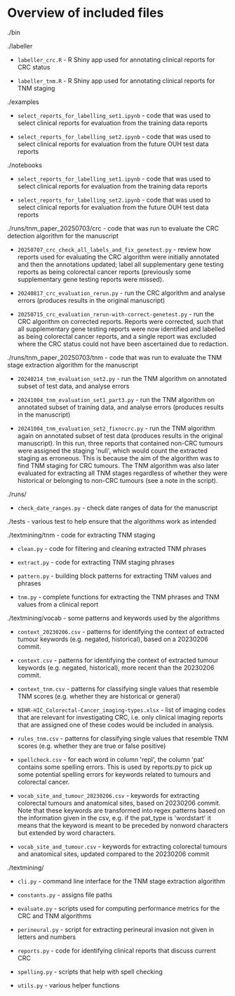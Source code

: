 # Overview of included files 


./bin


./labeller

* `labeller_crc.R` - R Shiny app used for annotating clinical reports for CRC status

* `labeller_tnm.R` - R Shiny app used for annotating clinical reports for TNM staging


./examples

* `select_reports_for_labelling_set1.ipynb` - code that was used to select clinical reports for evaluation from the training data reports

* `select_reports_for_labelling_set2.ipynb` - code that was used to select clinical reports for evaluation from the future OUH test data reports


./notebooks

* `select_reports_for_labelling_set1.ipynb` - code that was used to select clinical reports for evaluation from the training data reports

* `select_reports_for_labelling_set2.ipynb` - code that was used to select clinical reports for evaluation from the future OUH test data reports


./runs/tnm_paper_20250703/crc - code that was run to evaluate the CRC detection algorithm for the manuscript

* `20250707_crc_check_all_labels_and_fix_genetest.py` - review how reports used for evaluating the CRC algorithm were initially annotated and then the annotations updated; label all supplementary gene testing reports as being colorectal cancer reports (previously some supplementary gene testing reports were missed). 

* `20240817_crc_evaluation_rerun.py` - run the CRC algorithm and analyse errors (produces results in the original manuscript)

* `20250715_crc_evaluation_rerun-with-correct-genetest.py` - run the CRC algorithm on corrected reports. Reports were corrected, such that all supplementary gene testing reports were now identified and labelled as being colorectal cancer reports, and a single report was excluded where the CRC status could not have been ascertained due to redaction.


./runs/tnm_paper_20250703/tnm - code that was run to evaluate the TNM stage extraction algorithm for the manuscript

* `20240214_tnm_evaluation_set2.py` - run the TNM algorithm on annotated subset of test data, and analyse errors

* `20241004_tnm_evaluation_set1_part3.py` - run the TNM algorithm on annotated subset of training data, and analyse errors (produces results in the manuscript)

* `20241004_tnm_evaluation_set2_fixnocrc.py` - run the TNM algorithm again on annotated subset of test data (produces results in the original manuscript). In this run, three reports that contained non-CRC tumours were assigned the staging 'null', which would count the extracted staging as erroneous. This is because the aim of the algorithm was to find TNM staging for CRC tumours. The TNM algorithm was also later evaluated for extracting all TNM stages regardless of whether they were historical or belonging to non-CRC tumours (see a note in the script).


./runs/

* `check_date_ranges.py` - check date ranges of data for the manuscript


./tests - various test to help ensure that the algorithms work as intended


./textmining/tnm - code for extracting TNM staging

* `clean.py` - code for filtering and cleaning extracted TNM phrases

* `extract.py` - code for extracting TNM staging phrases

* `pattern.py` - building block patterns for extracting TNM values and phrases

* `tnm.py` - complete functions for extracting the TNM phrases and TNM values from a clinical report


./textmining/vocab - some patterns and keywords used by the algorithms

* `context_20230206.csv` - patterns for identifying the context of extracted tumour keywords (e.g. negated, historical), based on a 20230206 commit.

* `context.csv` - patterns for identifying the context of extracted tumour keywords (e.g. negated, historical), more recent than the 20230206 commit.

* `context_tnm.csv` - patterns for classifying single values that resemble TNM scores (e.g. whether they are historical or general)

* `NIHR-HIC_Colorectal-Cancer_imaging-types.xlsx` - list of imaging codes that are relevant for investigating CRC, i.e. only clinical imaging reports that are assigned one of these codes would be included in analysis.

* `rules_tnm.csv` - patterns for classifying single values that resemble TNM scores (e.g. whether they are true or false positive)

* `spellcheck.csv` - for each word in column 'repl', the column 'pat' contains some spelling errors. This is used by reports.py to pick up some potential spelling errors for keywords related to tumours and colorectal cancer.

* `vocab_site_and_tumour_20230206.csv` - keywords for extracting colorectal tumours and anatomical sites, based on 20230206 commit. Note that these keywords are transformed into regex patterns based on the information given in the csv, e.g. if the pat_type is 'wordstart' it means that the keyword is meant to be preceded by nonword characters but extended by word characters.

* `vocab_site_and_tumour.csv` - keywords for extracting colorectal tumours and anatomical sites, updated compared to the 20230206 commit


./textmining/

* `cli.py` - command line interface for the TNM stage extraction algorithm

* `constants.py` - assigns file paths

* `evaluate.py` - scripts used for computing performance metrics for the CRC and TNM algorithms

* `perineural.py` - script for extracting perineural invasion not given in letters and numbers

* `reports.py` - code for identifying clinical reports that discuss current CRC

* `spelling.py` - scripts that help with spell checking

* `utils.py` - various helper functions